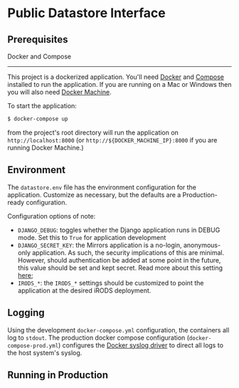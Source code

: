 Public Datastore Interface
==========================

Prerequisites
-------------------------

Docker and Compose
******************

This project is a dockerized application. You'll need [Docker][1] and [Compose][2]
installed to run the application. If you are running on a Mac or Windows then you will
also need [Docker Machine][3].

To start the application:

```bash
$ docker-compose up
```

from the project's root directory will run the application on `http://localhost:8000`
(or `http://${DOCKER_MACHINE_IP}:8000` if you are running Docker Machine.)


Environment
-----------

The `datastore.env` file has the environment configuration for the application. Customize
as necessary, but the defaults are a Production-ready configuration.

Configuration options of note:

- `DJANGO_DEBUG`: toggles whether the Django application runs in DEBUG mode. Set this to
  `True` for application development
- `DJANGO_SECRET_KEY`: the Mirrors application is a no-login, anonymous-only application.
  As such, the security implications of this are minimal. However, should authentication
  be added at some point in the future, this value should be set and kept secret. Read
  more about this setting [here][5];
- `IRODS_*`: the `IRODS_*` settings should be customized to point the application at the
  desired iRODS deployment.


Logging
-------

Using the development `docker-compose.yml` configuration, the containers all log to
`stdout`. The production docker compose configuration (`docker-compose-prod.yml`)
configures the [Docker syslog driver][4] to direct all logs to the host system's syslog.


Running in Production
---------------------





[1]: https://docs.docker.com/installation/
[2]: https://docs.docker.com/compose/install/
[3]: https://docs.docker.com/machine/install-machine/
[4]: https://docs.docker.com/engine/reference/logging/overview/#syslog-options
[5]: https://docs.djangoproject.com/en/1.8/ref/settings/#std:setting-SECRET_KEY
